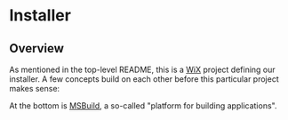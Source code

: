 # Installer

## Overview

As mentioned in the top-level README, this is a [WiX](https://wixtooslet.org/)
project defining our installer. A few concepts build on each other before this
particular project makes sense:

At the bottom is [MSBuild](https://learn.microsoft.com/en-us/visualstudio/msbuild/msbuild?view=vs-2022),
a so-called "platform for building applications".
